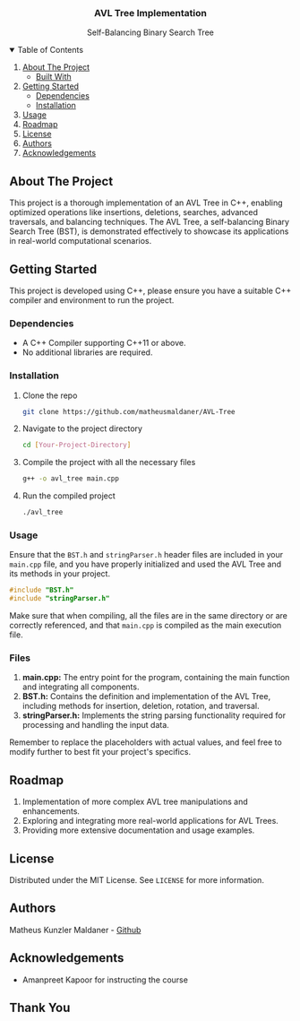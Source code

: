 <!-- PROJECT LOGO -->
<br />
<p align="center">
  <h3 align="center">AVL Tree Implementation</h3>

  <p align="center">
    Self-Balancing Binary Search Tree
  </p>
</p>



<!-- TABLE OF CONTENTS -->
<details open="open">
  <summary>Table of Contents</summary>
  <ol>
    <li>
      <a href="#about-the-project">About The Project</a>
      <ul>
        <li><a href="#built-with">Built With</a></li>
      </ul>
    </li>
    <li>
      <a href="#getting-started">Getting Started</a>
      <ul>
        <li><a href="#dependencies">Dependencies</a></li>
        <li><a href="#installation">Installation</a></li>
      </ul>
    </li>
    <li><a href="#usage">Usage</a></li>
    <li><a href="#roadmap">Roadmap</a></li>
    <li><a href="#license">License</a></li>
    <li><a href="#authors">Authors</a></li>
    <li><a href="#acknowledgements">Acknowledgements</a></li>
  </ol>
</details>



<!-- ABOUT THE PROJECT -->
## About The Project

This project is a thorough implementation of an AVL Tree in C++, enabling optimized operations like insertions, deletions, searches, advanced traversals, and balancing techniques. The AVL Tree, a self-balancing Binary Search Tree (BST), is demonstrated effectively to showcase its applications in real-world computational scenarios.

<!-- GETTING STARTED -->
## Getting Started

This project is developed using C++, please ensure you have a suitable C++ compiler and environment to run the project.

### Dependencies

* A C++ Compiler supporting C++11 or above.
* No additional libraries are required.

### Installation

1. Clone the repo
   ```sh
   git clone https://github.com/matheusmaldaner/AVL-Tree
   ```
2. Navigate to the project directory
   ```sh
   cd [Your-Project-Directory]
   ```
3. Compile the project with all the necessary files
   ```sh
   g++ -o avl_tree main.cpp
   ```
4. Run the compiled project
   ```sh
   ./avl_tree
   ```
### Usage

Ensure that the `BST.h` and `stringParser.h` header files are included in your `main.cpp` file, and you have properly initialized and used the AVL Tree and its methods in your project.

```cpp
#include "BST.h"
#include "stringParser.h"
```
Make sure that when compiling, all the files are in the same directory or are correctly referenced, and that `main.cpp` is compiled as the main execution file.

### Files

1. **main.cpp:** The entry point for the program, containing the main function and integrating all components.
2. **BST.h:** Contains the definition and implementation of the AVL Tree, including methods for insertion, deletion, rotation, and traversal.
3. **stringParser.h:** Implements the string parsing functionality required for processing and handling the input data.

Remember to replace the placeholders with actual values, and feel free to modify further to best fit your project's specifics.

<!-- ROADMAP -->
## Roadmap

1. Implementation of more complex AVL tree manipulations and enhancements.
2. Exploring and integrating more real-world applications for AVL Trees.
3. Providing more extensive documentation and usage examples.

<!-- LICENSE -->
## License

Distributed under the MIT License. See `LICENSE` for more information.

<!-- Authors -->
## Authors

Matheus Kunzler Maldaner - [Github](https://github.com/matheusmaldaner)

<!-- ACKNOWLEDGEMENTS -->
## Acknowledgements

* Amanpreet Kapoor for instructing the course

## Thank You
